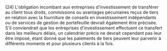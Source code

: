 (24) L'obligation incombant aux entreprises d'investissement de transférer au client tous droits, commissions ou avantages pécuniaires reçus de tiers en relation avec la fourniture de conseils en investissement indépendants ou de services de gestion de portefeuille devrait également être précisée. S'il conviendrait que les entreprises d'investissement effectuent ce transfert dans les meilleurs délais, un calendrier précis ne devrait cependant pas leur être imposé, étant donné que les paiements de tiers peuvent leur parvenir à différents moments et pour plusieurs clients à la fois.